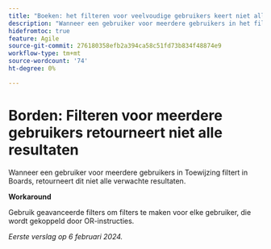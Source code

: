 ```yaml
---
title: "Boeken: het filteren voor veelvoudige gebruikers keert niet alle resultaten terug"
description: "Wanneer een gebruiker voor meerdere gebruikers in het filter Toewijzing in Boards filtert, retourneert dit niet alle verwachte resultaten."
hidefromtoc: true
feature: Agile
source-git-commit: 276180358efb2a394ca58c51fd73b834f48874e9
workflow-type: tm+mt
source-wordcount: '74'
ht-degree: 0%

---
```



# Borden: Filteren voor meerdere gebruikers retourneert niet alle resultaten

Wanneer een gebruiker voor meerdere gebruikers in Toewijzing filtert in Boards, retourneert dit niet alle verwachte resultaten.

**Workaround**

Gebruik geavanceerde filters om filters te maken voor elke gebruiker, die wordt gekoppeld door OR-instructies.

_Eerste verslag op 6 februari 2024._
